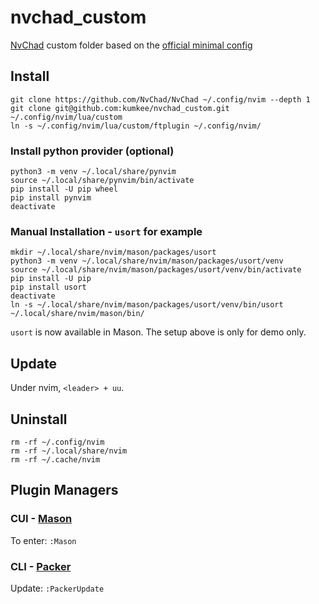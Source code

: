 # nvchad_custom
[NvChad](https://nvchad.com/) custom folder based on the [official minimal config](https://github.com/NvChad/example_config)

## Install
```
git clone https://github.com/NvChad/NvChad ~/.config/nvim --depth 1
git clone git@github.com:kumkee/nvchad_custom.git ~/.config/nvim/lua/custom
ln -s ~/.config/nvim/lua/custom/ftplugin ~/.config/nvim/
```

### Install python provider (optional)
```
python3 -m venv ~/.local/share/pynvim
source ~/.local/share/pynvim/bin/activate
pip install -U pip wheel
pip install pynvim
deactivate
```

### Manual Installation - `usort` for example
```
mkdir ~/.local/share/nvim/mason/packages/usort
python3 -m venv ~/.local/share/nvim/mason/packages/usort/venv
source ~/.local/share/nvim/mason/packages/usort/venv/bin/activate
pip install -U pip
pip install usort
deactivate
ln -s ~/.local/share/nvim/mason/packages/usort/venv/bin/usort ~/.local/share/nvim/mason/bin/
```
`usort` is now available in Mason. The setup above is only for demo only.

## Update
Under nvim, `<leader> + uu`.

## Uninstall
```
rm -rf ~/.config/nvim
rm -rf ~/.local/share/nvim
rm -rf ~/.cache/nvim
```

## Plugin Managers
### CUI - [Mason](https://github.com/williamboman/mason.nvim)
To enter: `:Mason`
### CLI - [Packer](https://github.com/wbthomason/packer.nvim)
Update: `:PackerUpdate`

